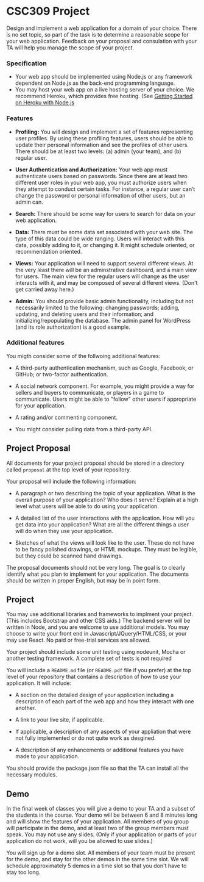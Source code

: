 # CSC309 Project

Design and implement a web application for a domain of your choice. There is no set topic, so part of the task is to determine a reasonable scope for your web application.  Feedback on your proposal and consulation with your TA will help you manage the scope of your project.

### Specification

 - Your web app should be implemented using Node.js or any framework dependent on Node.js as the back-end programming language.
 - You may host your web app on a live hosting server of your choice.  We recommend Heroku, which provides free hosting. (See [Getting Started on Heroku with Node.js](https://devcenter.heroku.com/articles/getting-started-with-nodejs#introduction)
 
 
### Features

- **Profiling:** You will design and implement a set of features representing user profiles. By using these profiling features, users should be able to update their personal information and see the profiles of other users. There should be at least two levels: (a) admin (your team), and (b) regular user.

- **User Authentication and Authorization:** Your web app must authenticate users based on passwords. Since there are at least two different user roles in your web app, you must authorize users when they attempt to conduct certain tasks. For instance, a regular user can’t change the password or personal information of other users, but an admin can.

- **Search:** There should be some way for users to search for data on your web application.

- **Data:** There must be some data set associated with your web site.  The type of this data could be wide ranging.  Users will interact with this data, possibly adding to it, or changing it.  It might schedule oriented, or recommendation oriented.

- **Views:** Your application will need to support several different views.  At the very least there will be an adminstrative dashboard, and a main view for users.  The main view for the regular users will change as the user interacts with it, and may be composed of several different views.  (Don't get carried away here.)

- **Admin:** You should provide basic admin functionality, including but not necessarily limited to the following: changing passwords; adding, updating, and deleting users and their information; and initializing/repopulating the database. The admin panel for WordPress (and its role authorization) is a good example.



### Additional features

You migth consider some of the follwoing additional features:
- A third-party authentication mechanism, such as Google, Facebook, or GitHub; or two-factor authentication. 

- A social network component. For example, you might provide a way for sellers and buyers to communicate, or players in a game to communicate.  Users might be able to "follow" other users if appropriate for your application.

- A rating and/or commenting component. 

- You might consider pulling data from a third-party API.


## Project Proposal

All documents for your project proposal should be stored in a directory called `proposal` at the top level of your repository.

Your proposal will include the following information:

- A paragraph or two describing the topic of your application.  What is the overall purpose of your application?  Who does it serve?  Explain at a high level what users will be able to do using your application.

- A detailed list of the user interactions with the application. How will you get data into your application?  What are all the different things a user will do when they use your application.

- Sketches of what the views will look like to the user.  These do not have to be fancy polished drawings, or HTML mockups.  They must be legible, but they could be scanned hand drawings.

The proposal documents should not be very long.  The goal is to clearly identify what you plan to implement for your application.  The documents should be written in proper English, but may be in point form.


## Project 

You may use additional libraries and frameworks to implment your project.  (This includes Bootstrap and other CSS aids.)  The backend server will be written in Node, and you are welcome to use additional models.  You may choose to write your front end in Javascript/JQuery/HTML/CSS, or your may use React. No paid or free-trial services are allowed.

Your project should include some unit testing using nodeunit, Mocha or another testing framework.  A complete set of tests is not required

You will include a `README.md` file (or `README.pdf` file if you prefer) at the top level of your repository that contains a description of how to use your application.  It will include:

  - A section on the detailed design of your application including a description of each part of the web app and how they interact with one another.
  
  - A link to your live site, if applicable.
  
  - If applicable, a description of any aspects of your appliation that were not fully implemented or do not quite work as desgined.
  
  - A description of any enhancements or additional features you have made to your application.

You should provide the package.json file so that the TA can install all the necessary modules.

## Demo

In the final week of classes you will give a demo to your TA and a subset of the students in the course.  Your demo will be between 6 and 8 minutes long and will show the features of your application.  All members of you group will participate in the demo, and at least two of the group members must speak. You may not use any slides.  (Only if your application or parts of your application do not work, will you be allowed to use slides.)

You will sign up for a demo slot.  All members of your team must be present for the demo, and stay for the other demos in the same time slot.  We will schedule approximately 5 demos in a time slot so that you don't have to stay too long.